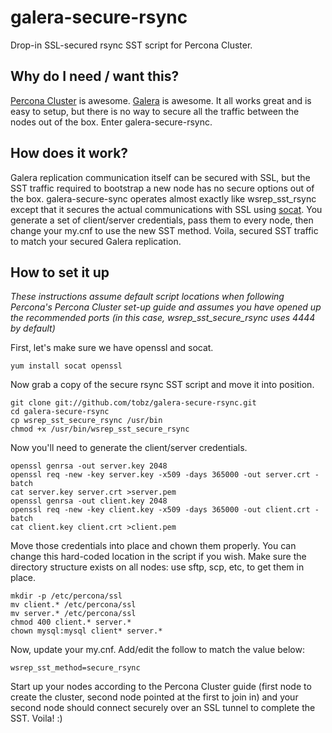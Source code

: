 galera-secure-rsync
===================

Drop-in SSL-secured rsync SST script for Percona Cluster.

Why do I need / want this?
--------------------------

[Percona Cluster](http://www.percona.com/software/percona-xtradb-cluster) is awesome.  [Galera](http://codership.com/products/galera_replication) is awesome.  It all works great and is easy to setup, but there is no way to secure all the traffic between the nodes out of the box.  Enter galera-secure-rsync.

How does it work?
-----------------

Galera replication communication itself can be secured with SSL, but the SST traffic required to bootstrap a new node has no secure options out of the box. galera-secure-sync operates almost exactly like wsrep_sst_rsync except that it secures the actual communications with SSL using [socat](http://www.dest-unreach.org/socat/).  You generate a set of client/server credentials, pass them to every node, then change your my.cnf to use the new SST method.  Voila, secured SST traffic to match your secured Galera replication.

How to set it up
----------------

_These instructions assume default script locations when following Percona's Percona Cluster set-up guide and assumes you have opened up the recommended ports (in this case, wsrep_sst_secure_rsync uses 4444 by default)_

First, let's make sure we have openssl and socat.

    yum install socat openssl

Now grab a copy of the secure rsync SST script and move it into position.

    git clone git://github.com/tobz/galera-secure-rsync.git
    cd galera-secure-rsync
    cp wsrep_sst_secure_rsync /usr/bin
    chmod +x /usr/bin/wsrep_sst_secure_rsync

Now you'll need to generate the client/server credentials.

    openssl genrsa -out server.key 2048
    openssl req -new -key server.key -x509 -days 365000 -out server.crt -batch
    cat server.key server.crt >server.pem
    openssl genrsa -out client.key 2048
    openssl req -new -key client.key -x509 -days 365000 -out client.crt -batch
    cat client.key client.crt >client.pem

Move those credentials into place and chown them properly.  You can change this hard-coded location in the script if you wish.  Make sure the directory structure exists on all nodes: use sftp, scp, etc, to get them in place.

    mkdir -p /etc/percona/ssl
    mv client.* /etc/percona/ssl
    mv server.* /etc/percona/ssl
    chmod 400 client.* server.*
    chown mysql:mysql client* server.*

Now, update your my.cnf.  Add/edit the follow to match the value below:

    wsrep_sst_method=secure_rsync

Start up your nodes according to the Percona Cluster guide (first node to create the cluster, second node pointed at the first to join in) and your second node should connect securely over an SSL tunnel to complete the SST.  Voila! :)

